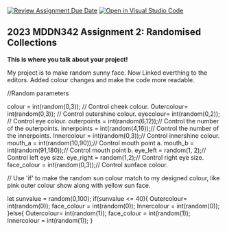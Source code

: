 [![Review Assignment Due Date](https://classroom.github.com/assets/deadline-readme-button-8d59dc4de5201274e310e4c54b9627a8934c3b88527886e3b421487c677d23eb.svg)](https://classroom.github.com/a/TMOxyln0)
[![Open in Visual Studio Code](https://classroom.github.com/assets/open-in-vscode-c66648af7eb3fe8bc4f294546bfd86ef473780cde1dea487d3c4ff354943c9ae.svg)](https://classroom.github.com/online_ide?assignment_repo_id=10680811&assignment_repo_type=AssignmentRepo)
## 2023 MDDN342 Assignment 2: Randomised Collections
**This is where you talk about your project!**

My project is to make random sunny face.
Now Linked everthing to the editors. Added colour changes and make the code more readable.

//Random parameters

colour = int(random(0,3)); // Control cheek colour.
Outercolour= int(random(0,3)); // Control outershine colour.
eyecolour= int(random(0,2)); // Control eye colour.
outerpoints = int(random(6,12));// Control the number of the outerpoints.
innerpoints = int(random(4,16));// Control the number of the innerpoints.
Innercolour = int(random(0,3));// Control innershine colour.
mouth_a = int(random(10,90));// Control mouth point a.
mouth_b = int(random(91,180));// Control mouth point b.
eye_left = random(1, 2);// Control left eye size.
eye_right = random(1,2);// Control right eye size.
face_colour = int(random(0,3));// Control sunface colour.

// Use 'if' to make the random sun colour match to my designed colour, like pink outer colour show along with yellow sun face.

let sunvalue = random(0,100); 
        if(sunvalue <= 40){
          Outercolour= int(random(0));
          face_colour = int(random(0));
          Innercolour = int(random(0));
        }else{
          Outercolour= int(random(1));
          face_colour = int(random(1));
          Innercolour = int(random(1));
        }